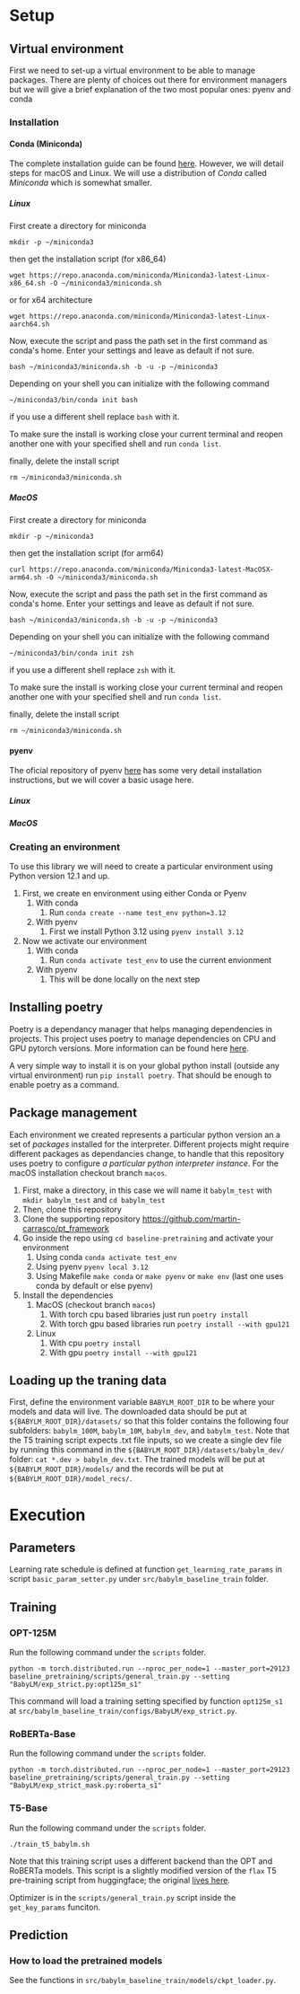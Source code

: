
# Setup 

## Virtual environment
First we need to set-up a virtual environment to be able to manage packages. There are plenty of choices out there for environment managers but we will give a brief explanation of the two most popular ones: pyenv and conda

### Installation 

#### Conda (Miniconda)
The complete installation guide can be found [here](https://docs.anaconda.com/miniconda/miniconda-install/). However, we will detail steps for macOS and Linux. We will use a distribution of *Conda* called *Miniconda* which is somewhat smaller.


##### Linux

First create a directory for miniconda
```
mkdir -p ~/miniconda3
```
then get the installation script (for x86_64)
```
wget https://repo.anaconda.com/miniconda/Miniconda3-latest-Linux-x86_64.sh -O ~/miniconda3/miniconda.sh
```
or for x64 architecture 
```
wget https://repo.anaconda.com/miniconda/Miniconda3-latest-Linux-aarch64.sh
```
Now, execute the script and pass the path set in the first command as conda's home. Enter your settings and leave as default if not sure.
```
bash ~/miniconda3/miniconda.sh -b -u -p ~/miniconda3
```
Depending on your shell you can initialize with the following command
```
~/miniconda3/bin/conda init bash
```
if you use a different shell replace `bash` with it. 

To make sure the install is working close your current terminal and reopen another one with your specified shell and run `conda list`.

finally, delete the install script
```
rm ~/miniconda3/miniconda.sh
```

##### MacOS
First create a directory for miniconda
```
mkdir -p ~/miniconda3
```
then get the installation script (for arm64)
```
curl https://repo.anaconda.com/miniconda/Miniconda3-latest-MacOSX-arm64.sh -O ~/miniconda3/miniconda.sh
```
Now, execute the script and pass the path set in the first command as conda's home. Enter your settings and leave as default if not sure.
```
bash ~/miniconda3/miniconda.sh -b -u -p ~/miniconda3
```
Depending on your shell you can initialize with the following command
```
~/miniconda3/bin/conda init zsh
```
if you use a different shell replace `zsh` with it. 

To make sure the install is working close your current terminal and reopen another one with your specified shell and run `conda list`.

finally, delete the install script
```
rm ~/miniconda3/miniconda.sh
```

#### pyenv

The oficial repository of pyenv [here](https://github.com/pyenv/pyenv) has some very detail installation instructions, but we will cover a basic usage here.

##### Linux
##### MacOS


### Creating an environment
To use this library we will need to create a particular environment using Python version 12.1 and up.

1. First, we create en environment using either Conda or Pyenv
    1. With conda
        1. Run `conda create --name test_env python=3.12`
    2. With pyenv
        1. First we install Python 3.12 using `pyenv install 3.12`
2. Now we activate our environment
    1. With conda
        1. Run `conda activate test_env` to use the current envionment
    2. With pyenv
        1. This will be done locally on the next step

## Installing poetry
Poetry is a dependancy manager that helps managing dependencies in projects. This project uses poetry to manage dependencies on CPU and GPU pytorch versions. More information can be found here [here](https://python-poetry.org/docs/).

A very simple way to install it is on your global python install (outside any virtual environment) run `pip install poetry`. That should be enough to enable poetry as a command.


## Package management
Each environment we created represents a particular python version an a set of *packages* installed for the interpreter.
Different projects might require different packages as dependancies change, to handle that this repository uses poetry to configure
*a particular python interpreter instance*. For the macOS installation checkout branch `macos`.
1. First, make a directory, in this case we will name it `babylm_test` with `mkdir babylm_test` and `cd babylm_test`
2. Then, clone this repository
3. Clone the supporting repository https://github.com/martin-carrasco/pt_framework
4. Go inside the repo using `cd baseline-pretraining` and activate your environment
    1. Using conda `conda activate test_env`
    2. Using pyenv `pyenv local 3.12`
    3. Using Makefile `make conda` or `make pyenv` or `make env` (last one uses conda by default or else pyenv)
5. Install the dependencies
    1. MacOS (checkout branch `macos`)
        1. With torch cpu based libraries just run `poetry install`
        2. With torch gpu based libraries run `poetry install --with gpu121`
    2.  Linux 
        1. With cpu `poetry install`
        1. With gpu `poetry install --with gpu121`

## Loading up the traning data
First, define the environment variable `BABYLM_ROOT_DIR` to be where your models and data will live.
The downloaded data should be put at `${BABYLM_ROOT_DIR}/datasets/` so that this folder contains the following four subfolders: `babylm_100M`, `babylm_10M`, `babylm_dev`, and `babylm_test`. Note that the T5 training script expects .txt file inputs, so we create a single dev file by running this command in the `${BABYLM_ROOT_DIR}/datasets/babylm_dev/` folder: `cat *.dev > babylm_dev.txt`.
The trained models will be put at `${BABYLM_ROOT_DIR}/models/` and the records will be put at `${BABYLM_ROOT_DIR}/model_recs/`.

# Execution

## Parameters
Learning rate schedule is defined at function `get_learning_rate_params` in script `basic_param_setter.py` under `src/babylm_baseline_train` folder.


## Training

### OPT-125M
Run the following command under the `scripts` folder.
```
python -m torch.distributed.run --nproc_per_node=1 --master_port=29123 baseline_pretraining/scripts/general_train.py --setting "BabyLM/exp_strict.py:opt125m_s1"
```

This command will load a training setting specified by function `opt125m_s1` at `src/babylm_baseline_train/configs/BabyLM/exp_strict.py`.

### RoBERTa-Base
Run the following command under the `scripts` folder.
```
python -m torch.distributed.run --nproc_per_node=1 --master_port=29123 baseline_pretraining/scripts/general_train.py --setting "BabyLM/exp_strict_mask.py:roberta_s1"
```

### T5-Base
Run the following command under the `scripts` folder.
```
./train_t5_babylm.sh
```
Note that this training script uses a different backend than the OPT and RoBERTa models. This script is a slightly modified version of the `flax` T5 pre-training script from huggingface; the original [lives here](https://github.com/huggingface/transformers/tree/main/examples/flax/language-modeling).

Optimizer is in the `scripts/general_train.py` script inside the `get_key_params` funciton.

## Prediction
### How to load the pretrained models

See the functions in `src/babylm_baseline_train/models/ckpt_loader.py`.